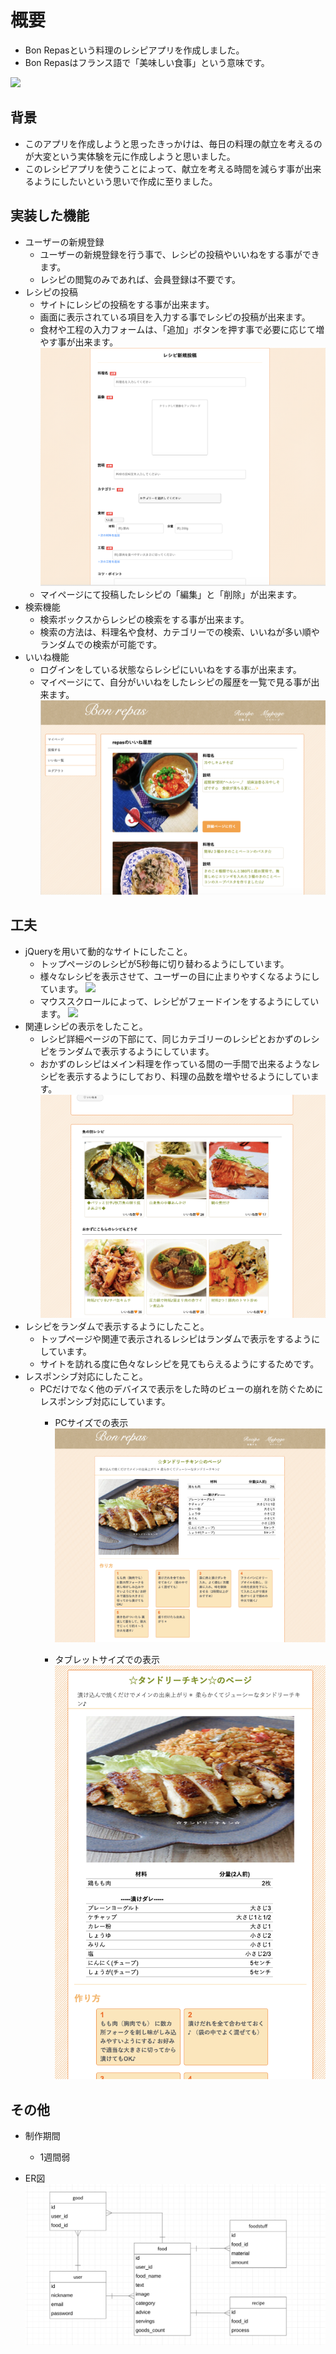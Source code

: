 # 概要
- Bon Repasという料理のレシピアプリを作成しました。
- Bon Repasはフランス語で「美味しい食事」という意味です。

![](app/assets/images/ss1.png)


## 背景
- このアプリを作成しようと思ったきっかけは、毎日の料理の献立を考えるのが大変という実体験を元に作成しようと思いました。
- このレシピアプリを使うことによって、献立を考える時間を減らす事が出来るようにしたいという思いで作成に至りました。


## 実装した機能
- ユーザーの新規登録
  - ユーザーの新規登録を行う事で、レシピの投稿やいいねをする事ができます。
  - レシピの閲覧のみであれば、会員登録は不要です。
- レシピの投稿
  - サイトにレシピの投稿をする事が出来ます。
  - 画面に表示されている項目を入力する事でレシピの投稿が出来ます。
  - 食材や工程の入力フォームは、「追加」ボタンを押す事で必要に応じて増やす事が出来ます。
![](app/assets/images/ss5.png)
  - マイページにて投稿したレシピの「編集」と「削除」が出来ます。
- 検索機能
  - 検索ボックスからレシピの検索をする事が出来ます。
  - 検索の方法は、料理名や食材、カテゴリーでの検索、いいねが多い順やランダムでの検索が可能です。
- いいね機能
  - ログインをしている状態ならレシピにいいねをする事が出来ます。
  - マイページにて、自分がいいねをしたレシピの履歴を一覧で見る事が出来ます。
![](app/assets/images/ss6.png)


## 工夫
- jQueryを用いて動的なサイトにしたこと。
  - トップページのレシピが5秒毎に切り替わるようにしています。
  - 様々なレシピを表示させて、ユーザーの目に止まりやすくなるようにしています。
![](app/assets/images/ss2.gif)
  - マウススクロールによって、レシピがフェードインをするようにしています。
![](app/assets/images/ss7.gif)
- 関連レシピの表示をしたこと。
  - レシピ詳細ページの下部にて、同じカテゴリーのレシピとおかずのレシピをランダムで表示するようにしています。
  - おかずのレシピはメイン料理を作っている間の一手間で出来るようなレシピを表示するようにしており、料理の品数を増やせるようにしています。
![](app/assets/images/ss9.png)
- レシピをランダムで表示するようにしたこと。
  - トップページや関連で表示されるレシピはランダムで表示をするようにしています。
  - サイトを訪れる度に色々なレシピを見てもらえるようにするためです。
- レスポンシブ対応にしたこと。
  - PCだけでなく他のデバイスで表示をした時のビューの崩れを防ぐためにレスポンシブ対応にしています。
    - PCサイズでの表示
![](app/assets/images/ss3.png)

    - タブレットサイズでの表示
![](app/assets/images/ss4.png)


## その他
- 制作期間
  - 1週間弱

- ER図
![](app/assets/images/ss8.png)

